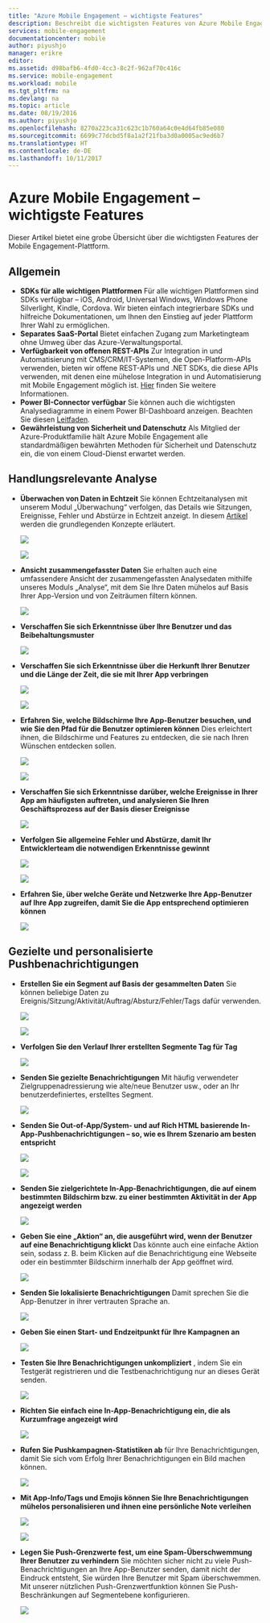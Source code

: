 ```yaml
---
title: "Azure Mobile Engagement – wichtigste Features"
description: Beschreibt die wichtigsten Features von Azure Mobile Engagement
services: mobile-engagement
documentationcenter: mobile
author: piyushjo
manager: erikre
editor: 
ms.assetid: d98bafb6-4fd0-4cc3-8c2f-962af70c416c
ms.service: mobile-engagement
ms.workload: mobile
ms.tgt_pltfrm: na
ms.devlang: na
ms.topic: article
ms.date: 08/19/2016
ms.author: piyushjo
ms.openlocfilehash: 8270a223ca31c623c1b760a64c0e4d64fb85e080
ms.sourcegitcommit: 6699c77dcbd5f8a1a2f21fba3d0a0005ac9ed6b7
ms.translationtype: HT
ms.contentlocale: de-DE
ms.lasthandoff: 10/11/2017
---
```

# <a name="azure-mobile-engagement---key-features"></a>Azure Mobile Engagement – wichtigste Features
Dieser Artikel bietet eine grobe Übersicht über die wichtigsten Features der Mobile Engagement-Plattform. 

## <a name="general"></a>**Allgemein**
* **SDKs für alle wichtigen Plattformen** Für alle wichtigen Plattformen sind SDKs verfügbar – iOS, Android, Universal Windows, Windows Phone Silverlight, Kindle, Cordova. 
  Wir bieten einfach integrierbare SDKs und hilfreiche Dokumentationen, um Ihnen den Einstieg auf jeder Plattform Ihrer Wahl zu ermöglichen. 
* **Separates SaaS-Portal** Bietet einfachen Zugang zum Marketingteam ohne Umweg über das Azure-Verwaltungsportal. 
* **Verfügbarkeit von offenen REST-APIs** Zur Integration in und Automatisierung mit CMS/CRM/IT-Systemen, die Open-Platform-APIs verwenden, bieten wir offene REST-APIs und .NET SDKs, die diese APIs verwenden, mit denen eine mühelose Integration in und Automatisierung mit Mobile Engagement möglich ist. [Hier](mobile-engagement-api-authentication.md) finden Sie weitere Informationen. 
* **Power BI-Connector verfügbar** Sie können auch die wichtigsten Analysediagramme in einem Power BI-Dashboard anzeigen. Beachten Sie diesen [Leitfaden](https://powerbi.microsoft.com/en-us/documentation/powerbi-content-pack-azure-mobile/).
* **Gewährleistung von Sicherheit und Datenschutz** Als Mitglied der Azure-Produktfamilie hält Azure Mobile Engagement alle standardmäßigen bewährten Methoden für Sicherheit und Datenschutz ein, die von einem Cloud-Dienst erwartet werden.

## <a name="actionable-analytics"></a>**Handlungsrelevante Analyse**
* **Überwachen von Daten in Echtzeit** Sie können Echtzeitanalysen mit unserem Modul „Überwachung“ verfolgen, das Details wie Sitzungen, Ereignisse, Fehler und Abstürze in Echtzeit anzeigt. In diesem [Artikel](mobile-engagement-concepts.md) werden die grundlegenden Konzepte erläutert. 
  
    ![][1]
  
    ![][2]        
* **Ansicht zusammengefasster Daten** Sie erhalten auch eine umfassendere Ansicht der zusammengefassten Analysedaten mithilfe unseres Moduls „Analyse“, mit dem Sie Ihre Daten mühelos auf Basis Ihrer App-Version und von Zeiträumen filtern können.
  
    ![][3]        
* **Verschaffen Sie sich Erkenntnisse über Ihre Benutzer und das Beibehaltungsmuster**
  
    ![][4]        
* **Verschaffen Sie sich Erkenntnisse über die Herkunft Ihrer Benutzer und die Länge der Zeit, die sie mit Ihrer App verbringen**
  
    ![][5]        
  
    ![][6]        
* **Erfahren Sie, welche Bildschirme Ihre App-Benutzer besuchen, und wie Sie den Pfad für die Benutzer optimieren können** Dies erleichtert ihnen, die Bildschirme und Features zu entdecken, die sie nach Ihren Wünschen entdecken sollen.
  
    ![][7]        
  
    ![][8]        
* **Verschaffen Sie sich Erkenntnisse darüber, welche Ereignisse in Ihrer App am häufigsten auftreten, und analysieren Sie Ihren Geschäftsprozess auf der Basis dieser Ereignisse** 
  
    ![][9]    
* **Verfolgen Sie allgemeine Fehler und Abstürze, damit Ihr Entwicklerteam die notwendigen Erkenntnisse gewinnt**
  
    ![][10]        
  
    ![][11]    
* **Erfahren Sie, über welche Geräte und Netzwerke Ihre App-Benutzer auf Ihre App zugreifen, damit Sie die App entsprechend optimieren können** 
  
    ![][12]    

## <a name="targeted--personalized-push-notifications"></a>**Gezielte und personalisierte Pushbenachrichtigungen**
* **Erstellen Sie ein Segment auf Basis der gesammelten Daten** Sie können beliebige Daten zu Ereignis/Sitzung/Aktivität/Auftrag/Absturz/Fehler/Tags dafür verwenden.
  
    ![][13]
  
    ![][14]        
* **Verfolgen Sie den Verlauf Ihrer erstellten Segmente Tag für Tag**
  
    ![][15]    
* **Senden Sie gezielte Benachrichtigungen** Mit häufig verwendeter Zielgruppenadressierung wie alte/neue Benutzer usw., oder an Ihr benutzerdefiniertes, erstelltes Segment.
  
    ![][16]    
* **Senden Sie Out-of-App/System- und auf Rich HTML basierende In-App-Pushbenachrichtigungen – so, wie es Ihrem Szenario am besten entspricht**
  
    ![][17]    
  
    ![][18]    
* **Senden Sie zielgerichtete In-App-Benachrichtigungen, die auf einem bestimmten Bildschirm bzw. zu einer bestimmten Aktivität in der App angezeigt werden**
  
    ![][19]    
* **Geben Sie eine „Aktion“ an, die ausgeführt wird, wenn der Benutzer auf eine Benachrichtigung klickt** Das könnte auch eine einfache Aktion sein, sodass z. B. beim Klicken auf die Benachrichtigung eine Webseite oder ein bestimmter Bildschirm innerhalb der App geöffnet wird. 
  
    ![][20]
* **Senden Sie lokalisierte Benachrichtigungen** Damit sprechen Sie die App-Benutzer in ihrer vertrauten Sprache an. 
  
    ![][21]    
* **Geben Sie einen Start- und Endzeitpunkt für Ihre Kampagnen an** 
  
    ![][22]    
* **Testen Sie Ihre Benachrichtigungen unkompliziert** , indem Sie ein Testgerät registrieren und die Testbenachrichtigung nur an dieses Gerät senden.
  
    ![][23]    
* **Richten Sie einfach eine In-App-Benachrichtigung ein, die als Kurzumfrage angezeigt wird**  
  
    ![][24]
* **Rufen Sie Pushkampagnen-Statistiken ab** für Ihre Benachrichtigungen, damit Sie sich vom Erfolg Ihrer Benachrichtigungen ein Bild machen können.
  
    ![][25]    
* **Mit App-Info/Tags und Emojis können Sie Ihre Benachrichtigungen mühelos personalisieren und ihnen eine persönliche Note verleihen** 
  
    ![][26]    
  
    ![][27]    
* **Legen Sie Push-Grenzwerte fest, um eine Spam-Überschwemmung Ihrer Benutzer zu verhindern** Sie möchten sicher nicht zu viele Push-Benachrichtigungen an Ihre App-Benutzer senden, damit nicht der Eindruck entsteht, Sie würden Ihre Benutzer mit Spam überschwemmen. Mit unserer nützlichen Push-Grenzwertfunktion können Sie Push-Beschränkungen auf Segmentebene konfigurieren. 
  
    ![][28]            

<!-- Images -->
[1]: ./media/mobile-engagement-key-features/monitor1.png
[2]: ./media/mobile-engagement-key-features/monitor2.png
[3]: ./media/mobile-engagement-key-features/analytics-filter.png
[4]: ./media/mobile-engagement-key-features/retention.png
[5]: ./media/mobile-engagement-key-features/analytics-geomap.png
[6]: ./media/mobile-engagement-key-features/analytics-session-length.png
[7]: ./media/mobile-engagement-key-features/analytics-activities.png
[8]: ./media/mobile-engagement-key-features/analytics-userpath.png
[9]: ./media/mobile-engagement-key-features/analytics-events.png
[10]: ./media/mobile-engagement-key-features/analyics-errors.png
[11]: ./media/mobile-engagement-key-features/analyics-errors-details.png
[12]: ./media/mobile-engagement-key-features/technicals.png
[13]: ./media/mobile-engagement-key-features/segment.png
[14]: ./media/mobile-engagement-key-features/segment-creation.png
[15]: ./media/mobile-engagement-key-features/segment-history.png
[16]: ./media/mobile-engagement-key-features/segment-push.png
[17]: ./media/mobile-engagement-key-features/out-of-app.png
[18]: ./media/mobile-engagement-key-features/in-app-push.png
[19]: ./media/mobile-engagement-key-features/push-in-activity.png
[20]: ./media/mobile-engagement-key-features/push-action.png
[21]: ./media/mobile-engagement-key-features/push-languages.png
[22]: ./media/mobile-engagement-key-features/push-timeframe.png
[23]: ./media/mobile-engagement-key-features/push-test.png
[24]: ./media/mobile-engagement-key-features/push-poll.png
[25]: ./media/mobile-engagement-key-features/push-stats.png
[26]: ./media/mobile-engagement-key-features/push_personalized.png
[27]: ./media/mobile-engagement-key-features/push_emoji.png
[28]: ./media/mobile-engagement-key-features/push_limits.png









